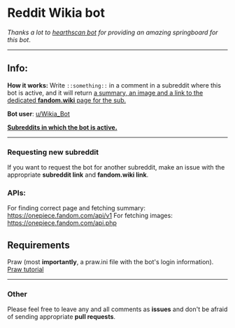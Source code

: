 # Reddit Wikia bot

*Thanks a lot to [hearthscan bot](https://github.com/d-schmidt/hearthscan-bot) for providing an amazing springboard for this bot*.

---

## Info:
**How it works:** Write `::something::` in a comment in a subreddit where this bot is active, and it will return [a summary, an image and a link to the dedicated **fandom.wiki** page for the sub.](https://i.gyazo.com/ca796615a97d88dd9d1699ad96783e02.png)

**Bot user**: [u/Wikia_Bot](https://www.reddit.com/user/Wikia_Bot)

[**Subreddits in which the bot is active.**](https://github.com/Zylvian/RedditWikiaBot/blob/master/data/constants.json)

--- 

### Requesting new subreddit
If you want to request the bot for another subreddit, make an issue with the appropriate **subreddit link** and **fandom.wiki link**.

### APIs:
For finding correct page and fetching summary: https://onepiece.fandom.com/api/v1
For fetching images: https://onepiece.fandom.com/api.php

## Requirements
Praw (most **importantly**, a praw.ini file with the bot's login information). [Praw tutorial](https://praw.readthedocs.io/en/latest/getting_started/quick_start.html)

---

### Other
Please feel free to leave any and all comments as **issues** and don't be afraid of sending appropriate **pull requests**.
